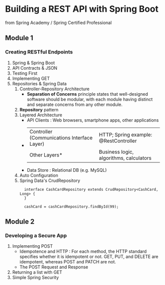 # Building a REST API with Spring Boot
from Spring Academy / Spring Certified Professional

## Module 1
### Creating RESTful Endpoints
1. Spring & Spring Boot
2. API Contracts & JSON
3. Testing First
4. Implementing GET
5. Repositories & Spring Data
    1. Controller-Repository Architecture
       * **Separation of Concerns** principle states that well-designed software should be modular, with each module having distinct and separate concerns from any other module.
    2. **Repository** pattern
    3. Layered Architecture
       * API Clients : Web browsers, smartphone apps, other applications
       * <table>
            <tr><td> Controller (Communications Interface Layer) </td><td> HTTP; Spring example: @RestController </td></tr>
            <tr><td> Other Layers*</td><td> Business logic, algorithms, calculators</td></tr>
         </table>
       * Data Store : Relational DB (e.g. MySQL)
   4. Auto Configuration
   5. Spring Data's CrudRepository
      ```
        interface CashCardRepository extends CrudRepository<CashCard, Long> {
        }
      
        cashCard = cashCardRepository.findById(99);
      ```


## Module 2
### Developing a Secure App
1. Implementing POST
   * Idempotence and HTTP : For each method, the HTTP standard specifies whether it is idempotent or not. GET, PUT, and DELETE are idempotent, whereas POST and PATCH are not.
   * The POST Request and Response
2. Returning a list with GET
3. Simple Spring Security